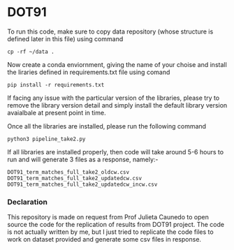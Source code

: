 # DOT91

To run this code, make sure to copy data repository (whose structure is defined later in this file) using command
```
cp -rf ~/data .
```

Now create a conda enviornment, giving the name of your choise and install the liraries defined in requirements.txt file using comand
```
pip install -r requirements.txt
```
If facing any issue with the particular version of the libraries, please try to remove the library version detail and simply install the default library version avaialbale at present point in time.

Once all the libraries are installed, please run the following command
```
python3 pipeline_take2.py
```

If all libraries are installed properly, then code will take around 5-6 hours to run and will generate 3 files as a response, namely:-
```
DOT91_term_matches_full_take2_oldcw.csv
DOT91_term_matches_full_take2_updatedcw.csv
DOT91_term_matches_full_take2_updatedcw_incw.csv
```

### Declaration
This repository is made on request from Prof Julieta Caunedo to open source the code for the replication of results from DOT91 project.
The code is not actually written by me, but I just tried to replicate the code files to work on dataset provided and generate some csv files in response. 
